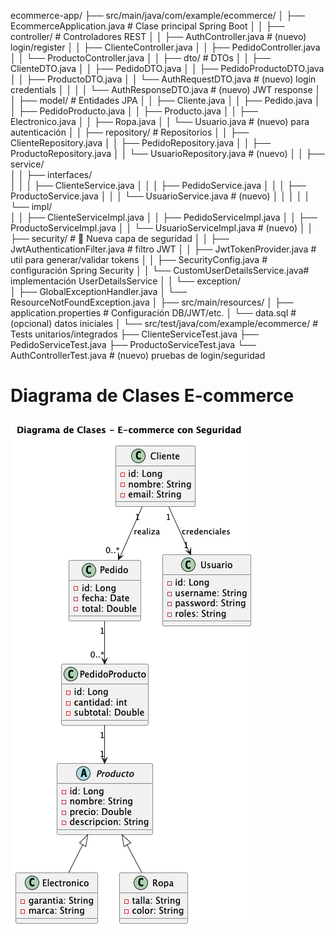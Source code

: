 ecommerce-app/
 ├── src/main/java/com/example/ecommerce/
 │    ├── EcommerceApplication.java          # Clase principal Spring Boot
 │
 │    ├── controller/                        # Controladores REST
 │    │     ├── AuthController.java          # (nuevo) login/register
 │    │     ├── ClienteController.java
 │    │     ├── PedidoController.java
 │    │     └── ProductoController.java
 │
 │    ├── dto/                               # DTOs
 │    │     ├── ClienteDTO.java
 │    │     ├── PedidoDTO.java
 │    │     ├── PedidoProductoDTO.java
 │    │     ├── ProductoDTO.java
 │    │     └── AuthRequestDTO.java          # (nuevo) login credentials
 │    │
 │    │     └── AuthResponseDTO.java         # (nuevo) JWT response
 │
 │    ├── model/                             # Entidades JPA
 │    │     ├── Cliente.java
 │    │     ├── Pedido.java
 │    │     ├── PedidoProducto.java
 │    │     ├── Producto.java
 │    │     ├── Electronico.java
 │    │     ├── Ropa.java
 │    │     └── Usuario.java                 # (nuevo) para autenticación
 │
 │    ├── repository/                        # Repositorios
 │    │     ├── ClienteRepository.java
 │    │     ├── PedidoRepository.java
 │    │     ├── ProductoRepository.java
 │    │     └── UsuarioRepository.java       # (nuevo)
 │
 │    ├── service/                           
 │    │     ├── interfaces/                  
 │    │     │     ├── ClienteService.java
 │    │     │     ├── PedidoService.java
 │    │     │     ├── ProductoService.java
 │    │     │     └── UsuarioService.java    # (nuevo)
 │    │     │
 │    │     └── impl/                        
 │    │           ├── ClienteServiceImpl.java
 │    │           ├── PedidoServiceImpl.java
 │    │           ├── ProductoServiceImpl.java
 │    │           └── UsuarioServiceImpl.java # (nuevo)
 │
 │    ├── security/                          # 🔐 Nueva capa de seguridad
 │    │     ├── JwtAuthenticationFilter.java # filtro JWT
 │    │     ├── JwtTokenProvider.java        # util para generar/validar tokens
 │    │     ├── SecurityConfig.java          # configuración Spring Security
 │    │     └── CustomUserDetailsService.java# implementación UserDetailsService
 │
 │    └── exception/                         
 │          ├── GlobalExceptionHandler.java
 │          └── ResourceNotFoundException.java
 │
 ├── src/main/resources/
 │    ├── application.properties             # Configuración DB/JWT/etc.
 │    └── data.sql                           # (opcional) datos iniciales
 │
 └── src/test/java/com/example/ecommerce/    # Tests unitarios/integrados
      ├── ClienteServiceTest.java
      ├── PedidoServiceTest.java
      ├── ProductoServiceTest.java
      └── AuthControllerTest.java            # (nuevo) pruebas de login/seguridad

# Diagrama de Clases E-commerce

![Diagrama de Clases](ecommerce/docs/diagrams/ClassDiagram.png)
